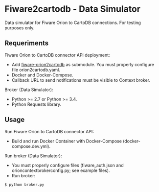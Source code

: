# Fiware2cartodb - Data Simulator
Data simulator for Fiware Orion to CartoDB connections.
For testing purposes only.

## Requeriments
Fiware Orion to CartoDB connector API deployment:
- Add [fiware-orion2cartodb](https://github.com/GeographicaGS/fiware-orion2cartodb) as submodule. You must properly configure file orion2cartodb.yaml.
- Docker and Docker-Compose.
- Callback URL to send notifications must be visible to Context broker.

Broker (Data Simulator):
- Python >= 2.7 or Python >= 3.4.
- Python Requests library.

## Usage
Run Fiware Orion to CartoDB connector API:
- Build and run Docker Container with Docker-Compose (docker-compose.dev.yml).

Run broker (Data Simulator):
- You must properly configure files (fiware_auth.json and orioncontextbrokerconfig.py; see example files).
- Run broker:
```
$ python broker.py
```

